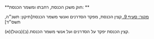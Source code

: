**חוק משכן הכנסת, רחבתו ומשמר הכנסת: **

[מקור: סעיף 9. ](https://he.wikisource.org/wiki/%D7%97%D7%95%D7%A7-%D7%99%D7%A1%D7%95%D7%93:_%D7%94%D7%9B%D7%A0%D7%A1%D7%AA#%D7%A1%D7%A2%D7%99%D7%A3_9)
קצין הכנסת, מפקד הסדרנים ואנשי משמר הכנסת[תיקון: תשנ״ה, תשס״ד]

(א)קצין הכנסת יפקד על הסדרנים ועל אנשי משמר הכנסת.(ב)(בוטל).